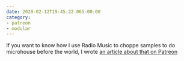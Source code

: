 ```yaml
---
date: 2020-02-12T19:45:22.065-00:00
category:
- patreon
- modular
---
```

If you want to know how I use Radio Music to choppe samples to do microhouse before the world, I wrote [an article about that on Patreon](https://www.patreon.com/posts/choppe-your-with-33965131)
